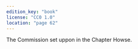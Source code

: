 ```yaml
---
edition_key: "book"
license: "CC0 1.0"
location: "page 62"
---
```

The Commission set uppon in the Chapter Howse.
